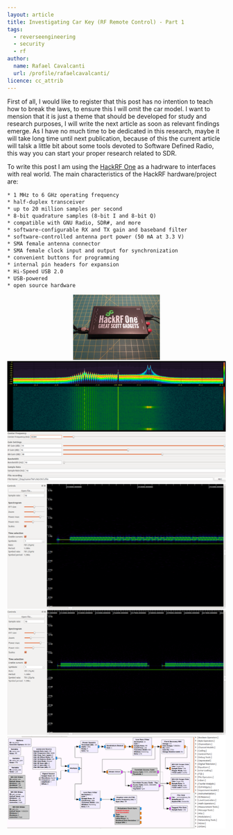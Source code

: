 ```yaml
---
layout: article
title: Investigating Car Key (RF Remote Control) - Part 1
tags:
  - reverseengineering
  - security
  - rf
author:
  name: Rafael Cavalcanti
  url: /profile/rafaelcavalcanti/
licence: cc_attrib
---
```


First of all, I would like to register that this post has no intention to teach how to break the laws, to ensure this I will omit the car model. I want to mension that it is just a theme that should be developed for study and research purposes, I will write the next article as soon as relevant findings emerge. As I have no much time to be dedicated in this research, maybe it will take long time until next publication, because of this the current article will talsk a little bit about some tools devoted to Software Defined Radio, this way you can start your proper research related to SDR.

To write this post I am using the [HackRF One](https://greatscottgadgets.com/hackrf/one/) as a hadrware to interfaces with real world. The main characteristics of the HackRF hardware/project are:

    * 1 MHz to 6 GHz operating frequency
    * half-duplex transceiver
    * up to 20 million samples per second
    * 8-bit quadrature samples (8-bit I and 8-bit Q)
    * compatible with GNU Radio, SDR#, and more
    * software-configurable RX and TX gain and baseband filter
    * software-controlled antenna port power (50 mA at 3.3 V)
    * SMA female antenna connector
    * SMA female clock input and output for synchronization
    * convenient buttons for programming
    * internal pin headers for expansion
    * Hi-Speed USB 2.0
    * USB-powered
    * open source hardware

<center><img src="/images/posts/00006-E.jpg" alt="drawing" width="200" /></center>

<img src="/images/posts/00006-A.png" />

<img src="/images/posts/00006-B.png" />

<img src="/images/posts/00006-C.png" />

<img src="/images/posts/00006-D.png" />